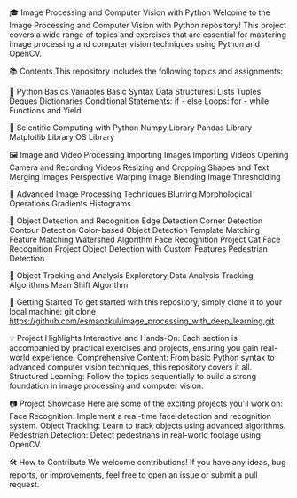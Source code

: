 🎓 Image Processing and Computer Vision with Python
Welcome to the Image Processing and Computer Vision with Python repository! 
This project covers a wide range of topics and exercises that are essential for mastering image processing and computer vision techniques using Python and OpenCV.

📚 Contents
This repository includes the following topics and assignments:

🐍 Python Basics
Variables
Basic Syntax
Data Structures:
Lists
Tuples
Deques
Dictionaries
Conditional Statements: if - else
Loops: for - while
Functions and Yield

🔬 Scientific Computing with Python
Numpy Library
Pandas Library
Matplotlib Library
OS Library

🖼️ Image and Video Processing
Importing Images
Importing Videos
Opening Camera and Recording Videos
Resizing and Cropping
Shapes and Text
Merging Images
Perspective Warping
Image Blending
Image Thresholding

🧠 Advanced Image Processing Techniques
Blurring
Morphological Operations
Gradients
Histograms

🤖 Object Detection and Recognition
Edge Detection
Corner Detection
Contour Detection
Color-based Object Detection
Template Matching
Feature Matching
Watershed Algorithm
Face Recognition Project
Cat Face Recognition Project
Object Detection with Custom Features
Pedestrian Detection

🧪 Object Tracking and Analysis
Exploratory Data Analysis
Tracking Algorithms
Mean Shift Algorithm

🚀 Getting Started
To get started with this repository, simply clone it to your local machine:
git clone https://github.com/esmaozkul/image_processing_with_deep_learning.git

💡 Project Highlights
Interactive and Hands-On: Each section is accompanied by practical exercises and projects, ensuring you gain real-world experience.
Comprehensive Content: From basic Python syntax to advanced computer vision techniques, this repository covers it all.
Structured Learning: Follow the topics sequentially to build a strong foundation in image processing and computer vision.

📷 Project Showcase
Here are some of the exciting projects you'll work on:
Face Recognition: Implement a real-time face detection and recognition system.
Object Tracking: Learn to track objects using advanced algorithms.
Pedestrian Detection: Detect pedestrians in real-world footage using OpenCV.

🛠️ How to Contribute
We welcome contributions! If you have any ideas, bug reports, or improvements, feel free to open an issue or submit a pull request.

